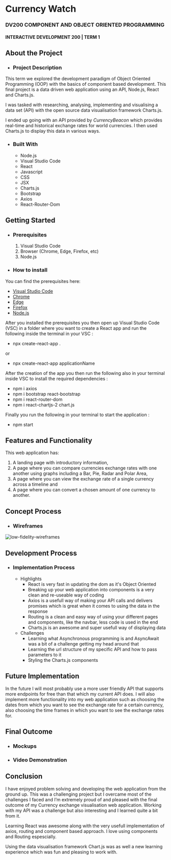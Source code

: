 # Currency Watch
### DV200 COMPONENT AND OBJECT ORIENTED PROGRAMMING
#### INTERACTIVE DEVELOPMENT 200 | TERM 1

## About the Project
* ### Project Description

This term we explored the development paradigm of Object Oriented Programming (OOP) with the basics of component based development. This final project is a data driven web application using an API, Node.js, React and Charts.js.

I was tasked with researching, analysing, implementing and visualising a data set (API) with the open source data visualisation framework Charts.js.

I ended up going with an API provided by *CurrencyBeacon* which provides real-time and historical exchange rates for world currencies. I then used Charts.js to display this data in various ways.

* ### Built With
   * Node.js
   * Visual Studio Code
   * React
   * Javascript
   * CSS
   * JSX
   * Charts.js
   * Bootstrap
   * Axios
   * React-Router-Dom

## Getting Started
* ### Prerequisites
   1. Visual Studio Code
   2. Browser (Chrome, Edge, Firefox, etc)
   3. Node.js

* ### How to install

You can find the prerequisites here:

* [Visual Studio Code](https://code.visualstudio.com/download)
* [Chrome](https://www.google.com/chrome/)
* [Edge](https://www.microsoft.com/en-us/edge/download)
* [Firefox](https://www.mozilla.org/en-US/firefox/new/)
* [Node.js](https://nodejs.org/en/download)

After you installed the prerequisites you then open up Visual Studio Code (VSC) in a folder where you want to create a React app and run the following inside the terminal in your VSC :
* npx create-react-app .

or

* npx create-react-app applicationName

After the creation of the app you then run the following  also in your terminal inside VSC to install the required dependencies :
* npm i axios
* npm i bootstrap react-bootstrap
* npm i react-router-dom
* npm i react-chartjs-2 chart.js

Finally you run the following in your terminal to start the application :
* npm start

## Features and Functionality

This web application has:
   
   1. A landing page with introductory information, 
   2. A page where you can compare currencies exchange rates with one another using graphs including a Bar, Pie, Radar and Polar Area,
   3. A page where you can view the exchange rate of a single currency across a timeline and
   4. A page where you can convert a chosen amount of one currency to another. 
   
## Concept Process
* ### Wireframes

![low-fidelity-wireframes](https://user-images.githubusercontent.com/113913471/231190860-898e800f-7619-4001-b204-d4fb5eb25285.jpg)

## Development Process
* ### Implementation Process
    * Highlights
      * React is very fast in updating the dom as it's Object Oriented
      * Breaking up your web application into components is a very clean and re-useable way of coding
      * Axios is a usefull way of making your API calls and delivers promises which is great when it comes to using the data in the response
      * Routing is a clean and easy way of using your different pages and components, like the navbar, less code is used in the end
      * Charts.js is an awesome and super usefull way of displaying data
    * Challenges
      * Learning what Asynchronous programming is and AsyncAwait was a bit of a challenge getting my head around that
      * Learning the url structure of my specific API and how to pass parameters to it
      * Styling the Charts.js components

## Future Implementation

In the future I will most probably use a more user friendly API that supports more endpoints for free than that which my current API does. I will also implement more functionality into my web application such as choosing the dates from which you want to see the exchange rate for a certain currency, also choosing the time frames in which you want to see the exchange rates for.

## Final Outcome
* ### Mockups
* ### Video Demonstration

## Conclusion

I have enjoyed problem solving and developing the web application from the ground up. This was a challenging project but I overcame most of the challenges I faced and I’m extremely proud of and pleased with the final outcome of my Currency exchange visualisation web application. Working with my API was a challenge but also interesting and I learned quite a bit from it.

Learning React was awesome along with the very usefull implementation of axios, routing and component based approach. I love using components and Routing espescially.

Using the data visualisation framework Chart.js was as well a new learning experience which was fun and pleasing to work with.
